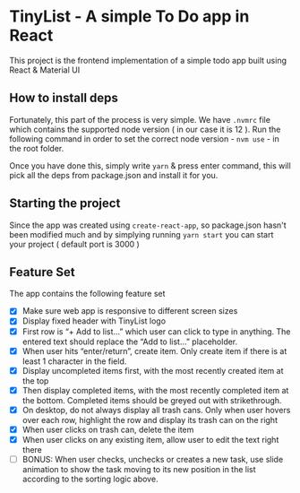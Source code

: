 # TinyList - A simple To Do app in React
This project is the frontend implementation of a simple todo app built using React & Material UI

## How to install deps
Fortunately, this part of the process is very simple.
We have `.nvmrc` file which contains the supported node version ( in our case it is 12 ).
Run the following command in order to set the correct node version - `nvm use` - in the root folder.

Once you have done this, simply write `yarn` & press enter command, this will pick all the deps from package.json and install it for you.

## Starting the project
Since the app was created using `create-react-app`, so package.json hasn't been modified much and by simplying running
`yarn start` you can start your project ( default port is 3000 )

## Feature Set
The app contains the following feature set

- [x] Make sure web app is responsive to different screen sizes
- [x] Display fixed header with TinyList logo
- [x] First row is “+ Add to list…” which user can click to type in anything. The entered text should replace the “Add to list…” placeholder.
- [x] When user hits “enter/return”, create item. Only create item if there is at least 1 character in the field.
- [x] Display uncompleted items first, with the most recently created item at the top
- [x] Then display completed items, with the most recently completed item at the bottom. Completed items should be greyed out with strikethrough.
- [x] On desktop, do not always display all trash cans. Only when user hovers over each row, highlight the row and display its trash can on the right
- [x] When user clicks on trash can, delete the item
- [x] When user clicks on any existing item, allow user to edit the text right there
- [ ] BONUS: When user checks, unchecks or creates a new task, use slide animation to show the task moving to its new position in the list according to the sorting logic above.
